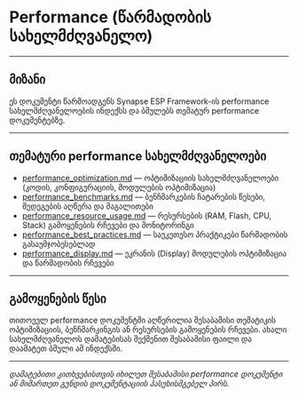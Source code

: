 # Performance (წარმადობის სახელმძღვანელო)

---

## მიზანი

ეს დოკუმენტი წარმოადგენს Synapse ESP Framework-ის performance სახელმძღვანელოების ინდექსს და ბმულებს თემატურ performance დოკუმენტებზე.

---

## თემატური performance სახელმძღვანელოები

- [performance_optimization.md](performance_optimization.md) — ოპტიმიზაციის სახელმძღვანელოები (კოდის, კონფიგურაციის, მოდულების ოპტიმიზაცია)
- [performance_benchmarks.md](performance_benchmarks.md) — ბენჩმარკების ჩატარების წესები, შედეგების აღწერა და მაგალითები
- [performance_resource_usage.md](performance_resource_usage.md) — რესურსების (RAM, Flash, CPU, Stack) გამოყენების რჩევები და მონიტორინგი
- [performance_best_practices.md](performance_best_practices.md) — საუკეთესო პრაქტიკები წარმადობის გასაუმჯობესებლად
- [performance_display.md](performance_display.md) — ეკრანის (Display) მოდულების ოპტიმიზაცია და წარმადობის რჩევები

---

## გამოყენების წესი

თითოეულ performance დოკუმენტში აღწერილია შესაბამისი თემატიკის ოპტიმიზაციის, ბენჩმარკინგის ან რესურსების გამოყენების რჩევები. ახალი სახელმძღვანელოს დამატებისას შექმენით შესაბამისი ფაილი და დაამატეთ ბმული ამ ინდექსში.

---

_დამატებითი კითხვებისთვის იხილეთ შესაბამისი performance დოკუმენტი ან მიმართეთ გუნდის დოკუმენტაციის პასუხისმგებელ პირს._

